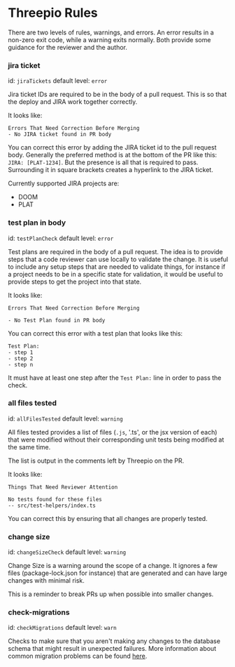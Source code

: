 # Threepio Rules

There are two levels of rules, warnings, and errors. An error results
in a non-zero exit code, while a warning exits normally. Both provide
some guidance for the reviewer and the author.

### jira ticket

id: `jiraTickets`
default level: `error`

Jira ticket IDs are required to be in the body of a pull request.
This is so that the deploy and JIRA work together correctly.

It looks like:

```
Errors That Need Correction Before Merging
- No JIRA ticket found in PR body
```

You can correct this error by adding the JIRA ticket id to the pull request
body. Generally the preferred method is at the bottom of the PR like this:
`JIRA: [PLAT-1234]`. But the presence is all that is required to pass.
Surrounding it in square brackets creates a hyperlink to the JIRA ticket.

Currently supported JIRA projects are:

- DOOM
- PLAT

### test plan in body

id: `testPlanCheck`
default level: `error`

Test plans are required in the body of a pull request. The idea is to
provide steps that a code reviewer can use locally to validate the
change. It is useful to include any setup steps that are needed to
validate things, for instance if a project needs to be in a specific
state for validation, it would be useful to provide steps to get the
project into that state.

It looks like:

```
Errors That Need Correction Before Merging

- No Test Plan found in PR body
```

You can correct this error with a test plan that looks like this:

```
Test Plan:
- step 1
- step 2
- step n
```

It must have at least one step after the `Test Plan:` line in order
to pass the check.

### all files tested

id: `allFilesTested`
default level: `warning`

All files tested provides a list of files (`.js`, '.ts', or the jsx
version of each) that were modified without their corresponding unit
tests being modified at the same time.

The list is output in the comments left by Threepio on the PR.

It looks like:

```
Things That Need Reviewer Attention

No tests found for these files
-- src/test-helpers/index.ts
```

You can correct this by ensuring that all changes are properly
tested.

### change size

id: `changeSizeCheck`
default level: `warning`

Change Size is a warning around the scope of a change. It ignores a
few files (package-lock.json for instance) that are generated and can
have large changes with minimal risk.

This is a reminder to break PRs up when possible into smaller
changes.

### check-migrations

id: `checkMigrations`
default level: `warn`

Checks to make sure that you aren't making any changes to the database schema
that might result in unexpected failures. More information about common
migration problems can be found [here](./database.md).
